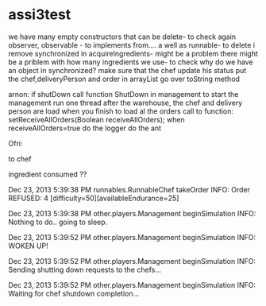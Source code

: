 assi3test
=========

we have many empty constructors that can be delete- to check again
observer, observable - to implements from.... a well as runnable- to delete
i remove synchronized in acquireIngredients- might be a problem
there might be a priblem with how many ingredients we use- to check
why do we have an object in synchronized?
make sure that the chef update his status
put the chef,deliveryPerson and order in arrayList
go over toString method

arnon:
 if shutDown call function ShutDown in management
 to start the management run one thread after the warehouse, the chef and delivery person are load
 when you finish to load al the orders call to function: setReceiveAllOrders(Boolean receiveAllOrders); when receiveAllOrders=true
 do the logger
 do the ant
 
 
 Ofri:
 

to chef 

ingredient consumed ??

Dec 23, 2013 5:39:38 PM runnables.RunnableChef takeOrder
INFO: Order REFUSED: 4 [difficulty=50][availableEndurance=25]

Dec 23, 2013 5:39:38 PM other.players.Management beginSimulation
INFO:  Nothing to do.. going to sleep. 

Dec 23, 2013 5:39:52 PM other.players.Management beginSimulation
INFO:  WOKEN UP!

Dec 23, 2013 5:39:52 PM other.players.Management beginSimulation
INFO: Sending shutting down requests to the chefs...

Dec 23, 2013 5:39:52 PM other.players.Management beginSimulation
INFO: Waiting for chef shutdown completion...
